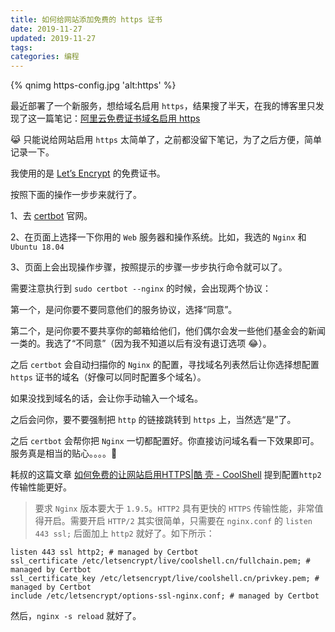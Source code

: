 ```yaml
---
title: 如何给网站添加免费的 https 证书
date: 2019-11-27
updated: 2019-11-27
tags:
categories: 编程
---
```


{% qnimg https-config.jpg 'alt:https' %}

最近部署了一个新服务，想给域名启用 `https`，结果搜了半天，在我的博客里只发现了这一篇笔记：[阿里云免费证书域名启用 https](https://hufangyun.com/2017/https-aliyun-free/)

😹 只能说给网站启用 `https` 太简单了，之前都没留下笔记，为了之后方便，简单记录一下。

我使用的是 [Let’s Encrypt](https://letsencrypt.org/) 的免费证书。

按照下面的操作一步步来就行了。

1、去 [certbot](https://certbot.eff.org/) 官网。

2、在页面上选择一下你用的 `Web` 服务器和操作系统。比如，我选的 `Nginx` 和 `Ubuntu 18.04`

3、页面上会出现操作步骤，按照提示的步骤一步步执行命令就可以了。

需要注意执行到 `sudo certbot --nginx` 的时候，会出现两个协议：

第一个，是问你要不要同意他们的服务协议，选择“同意”。

第二个，是问你要不要共享你的邮箱给他们，他们偶尔会发一些他们基金会的新闻一类的。我选了“不同意”（因为我不知道以后有没有退订选项 😂）。

之后 `certbot` 会自动扫描你的 `Nginx` 的配置，寻找域名列表然后让你选择想配置 `https` 证书的域名（好像可以同时配置多个域名）。

如果没找到域名的话，会让你手动输入一个域名。

之后会问你，要不要强制把 `http` 的链接跳转到 `https` 上，当然选“是”了。

之后 `certbot` 会帮你把 `Nginx` 一切都配置好。你直接访问域名看一下效果即可。服务真是相当的贴心。。。。🎉

耗叔的这篇文章 [如何免费的让网站启用HTTPS|酷 壳 - CoolShell](https://coolshell.cn/articles/18094.html) 提到配置`http2` 传输性能更好。

> 要求 `Nginx` 版本要大于 `1.9.5`。`HTTP2` 具有更快的 `HTTPS` 传输性能，非常值得开启。需要开启 `HTTP/2` 其实很简单，只需要在 `nginx.conf` 的 `listen 443 ssl;` 后面加上 `http2` 就好了。如下所示：

```nginx
listen 443 ssl http2; # managed by Certbot 
ssl_certificate /etc/letsencrypt/live/coolshell.cn/fullchain.pem; # managed by Certbot 
ssl_certificate_key /etc/letsencrypt/live/coolshell.cn/privkey.pem; # managed by Certbot 
include /etc/letsencrypt/options-ssl-nginx.conf; # managed by Certbot
```
然后，`nginx -s reload` 就好了。

